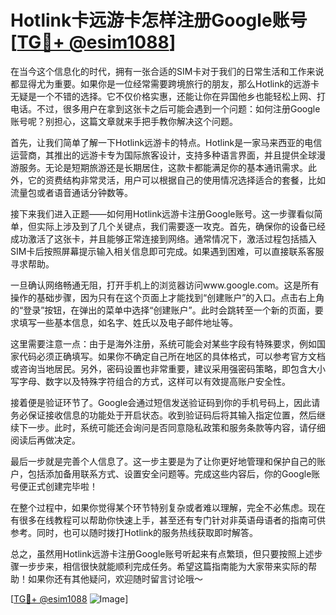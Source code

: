 # Hotlink卡远游卡怎样注册Google账号[[TG💪+ @esim1088](https://t.me/s/esim1088)]

在当今这个信息化的时代，拥有一张合适的SIM卡对于我们的日常生活和工作来说都显得尤为重要。如果你是一位经常需要跨境旅行的朋友，那么Hotlink的远游卡无疑是一个不错的选择。它不仅价格实惠，还能让你在异国他乡也能轻松上网、打电话。不过，很多用户在拿到这张卡之后可能会遇到一个问题：如何注册Google账号呢？别担心，这篇文章就来手把手教你解决这个问题。

首先，让我们简单了解一下Hotlink远游卡的特点。Hotlink是一家马来西亚的电信运营商，其推出的远游卡专为国际旅客设计，支持多种语言界面，并且提供全球漫游服务。无论是短期旅游还是长期居住，这款卡都能满足你的基本通讯需求。此外，它的资费结构非常灵活，用户可以根据自己的使用情况选择适合的套餐，比如流量包或者语音通话分钟数等。

接下来我们进入正题——如何用Hotlink远游卡注册Google账号。这一步骤看似简单，但实际上涉及到了几个关键点，我们需要逐一攻克。首先，确保你的设备已经成功激活了这张卡，并且能够正常连接到网络。通常情况下，激活过程包括插入SIM卡后按照屏幕提示输入相关信息即可完成。如果遇到困难，可以直接联系客服寻求帮助。

一旦确认网络畅通无阻，打开手机上的浏览器访问www.google.com。这是所有操作的基础步骤，因为只有在这个页面上才能找到“创建账户”的入口。点击右上角的“登录”按钮，在弹出的菜单中选择“创建账户”。此时会跳转至一个新的页面，要求填写一些基本信息，如名字、姓氏以及电子邮件地址等。

这里需要注意一点：由于是海外注册，系统可能会对某些字段有特殊要求，例如国家代码必须正确填写。如果你不确定自己所在地区的具体格式，可以参考官方文档或咨询当地居民。另外，密码设置也非常重要，建议采用强密码策略，即包含大小写字母、数字以及特殊字符组合的方式，这样可以有效提高账户安全性。

接着便是验证环节了。Google会通过短信发送验证码到你的手机号码上，因此请务必保证接收信息的功能处于开启状态。收到验证码后将其输入指定位置，然后继续下一步。此时，系统可能还会询问是否同意隐私政策和服务条款等内容，请仔细阅读后再做决定。

最后一步就是完善个人信息了。这一步主要是为了让你更好地管理和保护自己的账户，包括添加备用联系方式、设置安全问题等。完成这些内容后，你的Google账号便正式创建完毕啦！

在整个过程中，如果你觉得某个环节特别复杂或者难以理解，完全不必焦虑。现在有很多在线教程可以帮助你快速上手，甚至还有专门针对非英语母语者的指南可供参考。同时，也可以随时拨打Hotlink的服务热线获取即时解答。

总之，虽然用Hotlink远游卡注册Google账号听起来有点繁琐，但只要按照上述步骤一步步来，相信很快就能顺利完成任务。希望这篇指南能为大家带来实际的帮助！如果你还有其他疑问，欢迎随时留言讨论哦～

[[TG💪+ @esim1088](https://t.me/s/esim1088) ![Image](https://i.postimg.cc/4NQfJmqS/Snipaste-2025-05-13-00-14-12.png)]